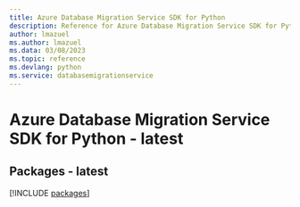 ```yaml
---
title: Azure Database Migration Service SDK for Python
description: Reference for Azure Database Migration Service SDK for Python
author: lmazuel
ms.author: lmazuel
ms.data: 03/08/2023
ms.topic: reference
ms.devlang: python
ms.service: databasemigrationservice
---
```

# Azure Database Migration Service SDK for Python - latest
## Packages - latest
[!INCLUDE [packages](database-migration-service-index.md)]